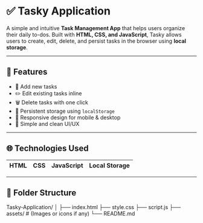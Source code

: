 # ✅ Tasky Application

A simple and intuitive **Task Management App** that helps users organize their daily to-dos. Built with **HTML, CSS, and JavaScript**, Tasky allows users to create, edit, delete, and persist tasks in the browser using **local storage**.

---

## 🚀 Features

- 📝 Add new tasks
- ✏️ Edit existing tasks inline
- 🗑 Delete tasks with one click
- 💾 Persistent storage using `localStorage`
- 📱 Responsive design for mobile & desktop
- 🎨 Simple and clean UI/UX

---

## 🌐 Technologies Used

| HTML | CSS | JavaScript | Local Storage |
|------|-----|------------|---------------|

---

## 📂 Folder Structure

Tasky-Application/ │ ├── index.html ├── style.css ├── script.js ├── assets/ # (Images or icons if any) └── README.md

